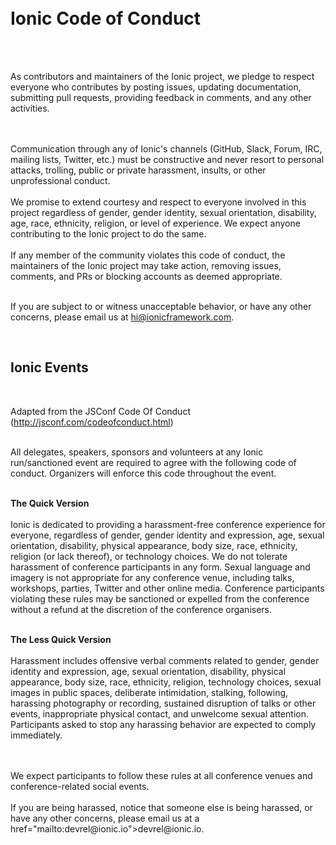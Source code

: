 <br/>
<br/>

# Ionic Code of Conduct

<br/>
<br/>

As contributors and maintainers of the Ionic project, we pledge to respect everyone who contributes by posting issues, updating documentation, submitting pull requests, providing feedback in comments, and any other activities.

<br/>
<br/>
Communication through any of Ionic's channels (GitHub, Slack, Forum, IRC, mailing lists, Twitter, etc.) must be constructive and never resort to personal attacks, trolling, public or private harassment, insults, or other unprofessional conduct.

<br/>
<br/>
We promise to extend courtesy and respect to everyone involved in this project regardless of gender, gender identity, sexual orientation, disability, age, race, ethnicity, religion, or level of experience. We expect anyone contributing to the Ionic project to do the same.

<br/>
<br/>
If any member of the community violates this code of conduct, the maintainers of the Ionic project may take action, removing issues, comments, and PRs or blocking accounts as deemed appropriate.

<br/>
<br/>

If you are subject to or witness unacceptable behavior, or have any other concerns, please email us at [hi@ionicframework.com](mailto:hi@ionicframework.com).

&nbsp;

## Ionic Events

&nbsp;

Adapted from the JSConf Code Of Conduct (http://jsconf.com/codeofconduct.html)
<br/>
<br/>

All delegates, speakers, sponsors and volunteers at any Ionic run/sanctioned event are required to agree with the following code of conduct. Organizers will enforce this code throughout the event.
<br/>
<br/>

**The Quick Version**
<br/>
<br/>
Ionic is dedicated to providing a harassment-free conference experience for everyone, regardless of gender, gender identity and expression, age, sexual orientation, disability, physical appearance, body size, race, ethnicity, religion (or lack thereof), or technology choices. We do not tolerate harassment of conference participants in any form. Sexual language and imagery is not appropriate for any conference venue, including talks, workshops, parties, Twitter and other online media. Conference participants violating these rules may be sanctioned or expelled from the conference without a refund at the discretion of the conference organisers.
<br/>
<br/>

**The Less Quick Version**
<br/>
<br/>
Harassment includes offensive verbal comments related to gender, gender identity and expression, age, sexual orientation, disability, physical appearance, body size, race, ethnicity, religion, technology choices, sexual images in public spaces, deliberate intimidation, stalking, following, harassing photography or recording, sustained disruption of talks or other events, inappropriate physical contact, and unwelcome sexual attention.
Participants asked to stop any harassing behavior are expected to comply immediately.

<br/>
<br/>
We expect participants to follow these rules at all conference venues and conference-related social events.

<br/>
<br/>
If you are being harassed, notice that someone else is being harassed, or have any other concerns, please email us at a href="mailto:devrel@ionic.io">devrel@ionic.io</a>.
